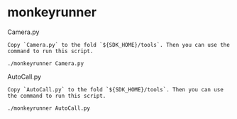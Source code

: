 monkeyrunner
============
Camera.py

	Copy `Camera.py` to the fold `${SDK_HOME}/tools`. Then you can use the command to run this script.

`./monkeyrunner Camera.py`


AutoCall.py

	Copy `AutoCall.py` to the fold `${SDK_HOME}/tools`. Then you can use the command to run this script.

`./monkeyrunner AutoCall.py`
